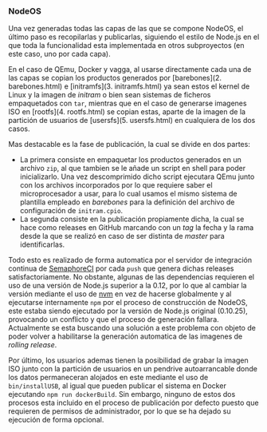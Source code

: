 ### NodeOS

Una vez generadas todas las capas de las que se compone NodeOS, el último paso
es recopilarlas y publicarlas, siguiendo el estilo de Node.js en el que toda la
funcionalidad esta implementada en otros subproyectos (en este caso, uno por
cada capa).

En el caso de QEmu, Docker y vagga, al usarse directamente cada una de las capas
se copian los productos generados por [barebones](2. barebones.html) e
[initramfs](3. initramfs.html) ya sean estos el kernel de Linux y la imagen de
*initram* o bien sean sistemas de ficheros empaquetados con `tar`, mientras que
en el caso de generarse imagenes ISO en [rootfs](4. rootfs.html) se copian estas,
aparte de la imagen de la partición de usuarios de [usersfs](5. usersfs.html) en
cualquiera de los dos casos.

Mas destacable es la fase de publicación, la cual se divide en dos partes:

* La primera consiste en empaquetar los productos generados en un archivo `zip`,
  al que tambien se le añade un script en shell para poder inicializarlo. Una
  vez descomprimido dicho script ejecutara QEmu junto con los archivos
  incorporados por lo que requiere saber el microprocesador a usar, para lo cual
  usamos el mismo sistema de plantilla empleado en *barebones* para la
  definición del archivo de configuración de `initram.cpio`.
* La segunda consiste en la publicación propiamente dicha, la cual se hace como
  releases en GitHub marcando con un *tag* la fecha y la rama desde la que se
  realizó en caso de ser distinta de *master* para identificarlas.

Todo esto es realizado de forma automatica por el servidor de integración
continua de [SemaphoreCI](http://semaphoreci.com) por cada `push` que genera
dichas releases satisfactoriamente. No obstante, algunas de las dependencias
requieren el uso de una versión de Node.js superior a la 0.12, por lo que al
cambiar la versión mediante el uso de [nvm](https://github.com/creationix/nvm)
en vez de hacerse globalmente y al ejecutarse internamente `npm` por el proceso
de construcción de NodeOS, este estaba siendo ejecutado por la versión de
Node.js original (0.10.25), provocando un conflicto y que el proceso de
generación fallara. Actualmente se esta buscando una solución a este problema
con objeto de poder volver a habilitarse la generación automatica de las
imagenes de *rolling release*.

Por último, los usuarios ademas tienen la posibilidad de grabar la imagen ISO
junto con la partición de usuarios en un pendrive autoarrancable donde los datos
permaneceran alojados en este mediante el uso de `bin/installUSB`, al igual que
pueden publicar el sistema en Docker ejecutando `npm run dockerBuild`. Sin
embargo, ninguno de estos dos procesos esta incluido en el proceso de
publicación por defecto puesto que requieren de permisos de administrador, por
lo que se ha dejado su ejecución de forma opcional.
